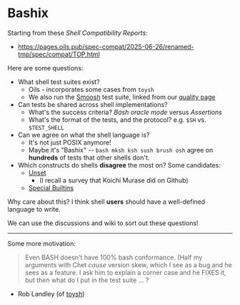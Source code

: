 Bashix
======

Starting from these *Shell Compatibility Reports*:

- <https://pages.oils.pub/spec-compat/2025-06-26/renamed-tmp/spec/compat/TOP.html>

Here are some questions:

- What shell test suites exist?
  - Oils - incorporates some cases from `toysh`
  - We also run the [Smoosh][] test suite, linked from our [quality
    page](https://oils.pub/release/latest/quality.html)
- Can tests be shared across shell implementations?
  - What's the success criteria?  *Bash oracle mode* versus *Assertions*
  - What's the format of the tests, and the protocol?  e.g. `$SH` vs. `$TEST_SHELL`
- Can we agree on what the shell language is?
  - It's not just POSIX anymore!
  - Maybe it's "Bashix" -- `bash mksh ksh sush brush osh` agree on **hundreds**
    of tests that other shells don't.
- Which constructs do shells **disagree** the most on?  Some candidates:
  - [Unset](https://pages.oils.pub/spec-compat/2025-06-26/renamed-tmp/spec/compat/ble-unset.html)
    - (I recall a survey that Koichi Murase did on Github)
  - [Special Builtins](https://pages.oils.pub/spec-compat/2025-06-26/renamed-tmp/spec/compat/builtin-special.html)

Why care about this?  I think shell **users** should have a well-defined
language to write.

We can use the discussions and wiki to sort out these questions!

[Smoosh]: https://github.com/mgree/smoosh/tree/master/tests/shell

---

Some more motivation:

> Even BASH doesn't have 100% bash conformance. (Half my arguments with Chet
> _cause_ version skew, which I see as a bug and he sees as a feature.  I ask
> him to explain a corner case and he FIXES it, but then what do I put in the
> test suite ... ?

- Rob Landley (of [toysh](https://landley.net/toybox/))
